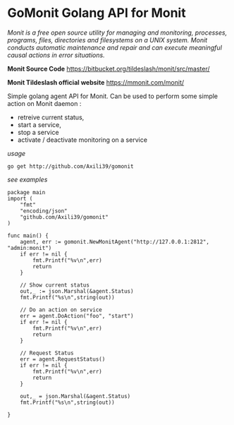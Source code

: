 GoMonit Golang API for Monit
============================

*Monit is a free open source utility for managing and monitoring, processes, programs, files, directories and filesystems on a UNIX system. Monit conducts automatic maintenance and repair and can execute meaningful causal actions in error situations.*

**Monit Source Code** https://bitbucket.org/tildeslash/monit/src/master/

**Monit Tildeslash official website** https://mmonit.com/monit/

Simple golang agent API for Monit.
Can be used to perform some simple action on Monit daemon :
- retreive current status,
- start a service,
- stop a service
- activate / deactivate monitoring on a service

*usage*
```
go get http://github.com/Axili39/gomonit
```

*see examples* 
```
package main
import (
	"fmt"	
	"encoding/json"
	"github.com/Axili39/gomonit"
)

func main() {
	agent, err := gomonit.NewMonitAgent("http://127.0.0.1:2812", "admin:monit")
	if err != nil {
		fmt.Printf("%v\n",err)
		return
	}

	// Show current status
	out,_ := json.Marshal(&agent.Status)
	fmt.Printf("%s\n",string(out))

	// Do an action on service
	err = agent.DoAction("foo", "start")
	if err != nil {
		fmt.Printf("%v\n",err)
		return
	}

	// Request Status
	err = agent.RequestStatus()
	if err != nil {
		fmt.Printf("%v\n",err)
		return
	}

	out,_ = json.Marshal(&agent.Status)
	fmt.Printf("%s\n",string(out))

}
```